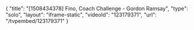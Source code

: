 {
    "title": "[1508434378] Fino, Coach Challenge - Gordon Ramsay",
    "type": "solo",
    "layout": "iframe-static",
    "videoId": "123179371",
    "url": "\/tvpembed\/123179371"
}